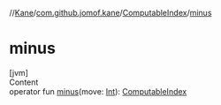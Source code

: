 //[Kane](../../index.md)/[com.github.jomof.kane](../index.md)/[ComputableIndex](index.md)/[minus](minus.md)



# minus  
[jvm]  
Content  
operator fun [minus](minus.md)(move: [Int](https://kotlinlang.org/api/latest/jvm/stdlib/kotlin/-int/index.html)): [ComputableIndex](index.md)  



